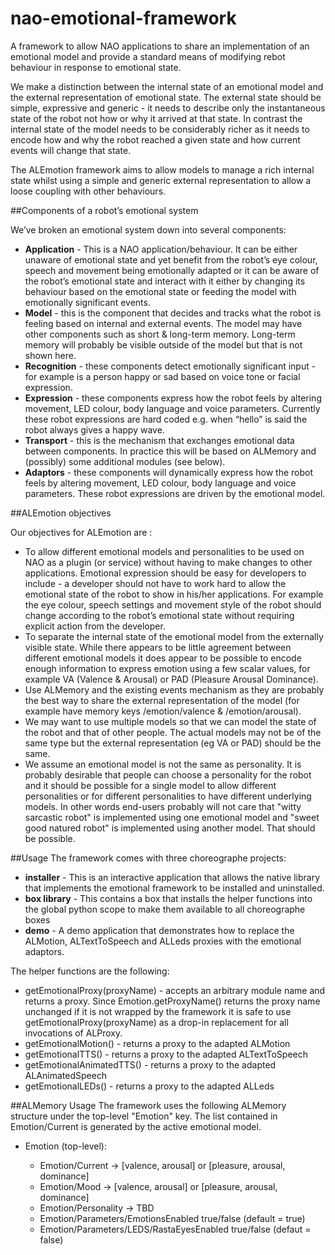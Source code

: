 nao-emotional-framework
=======================

A framework to allow NAO applications to share an implementation of an emotional model and provide a standard means of modifying rebot behaviour in response to emotional state.

We make a distinction between the internal state of an emotional model and the external representation of emotional state. The external state should be simple, expressive and generic - it needs to describe only the instantaneous state of the robot not how or why it arrived at that state. In contrast the internal state of the model needs to be considerably richer as it needs to encode how and why the robot reached a given state and how current events will change that state.

The ALEmotion framework aims to allow models to manage a rich internal state whilst using a simple and generic external representation to allow a loose coupling with other behaviours.

##Components of a robot’s emotional system

We’ve broken an emotional system down into several components:
- **Application** - This is a NAO application/behaviour. It can be either unaware of emotional state and yet benefit from the robot’s eye colour, speech and movement being emotionally adapted or it can be aware of the robot’s emotional state and interact with it either by changing its behaviour based on the emotional state or feeding the model with emotionally significant events.
- **Model** - this is the component that decides and tracks what the robot is feeling based on internal and external events. The model may have other components such as short & long-term memory. Long-term memory will probably be visible outside of the model but that is not shown here.
- **Recognition** - these components detect emotionally significant input - for example is a person happy or sad based on voice tone or facial expression.
- **Expression** - these components express how the robot feels by altering movement, LED colour, body language and voice parameters. Currently these robot expressions are hard coded e.g. when “hello” is said the robot always gives a happy wave.
- **Transport** - this is the mechanism that exchanges emotional data between components. In practice this will be based on ALMemory and (possibly) some additional modules (see below).
- **Adaptors** - these components will dynamically express how the robot feels by altering movement, LED colour, body language and voice parameters. These robot expressions are driven by the emotional model.

##ALEmotion objectives

Our objectives for ALEmotion are :
- To allow different emotional models and personalities to be used on NAO as a plugin (or service) without having to make changes to other applications.
Emotional expression should be easy for developers to include - a developer should not have to work hard to allow the emotional state of the robot to show in his/her applications. For example the eye colour, speech settings and movement style of the robot should change according to the robot’s emotional state without requiring explicit action from the developer.
- To separate the internal state of the emotional model from the externally visible state. While there appears to be little agreement between different emotional models it does appear to be possible to encode enough information to express emotion using a few scalar values, for example VA (Valence & Arousal) or PAD (Pleasure Arousal Dominance).
- Use ALMemory and the existing events mechanism as they are probably the best way to share the external representation of the model (for example have memory keys /emotion/valence & /emotion/arousal).
- We may want to use multiple models so that we can model the state of the robot and that of other people. The actual models may not be of the same type but the external representation (eg VA or PAD) should be the same.
- We assume an emotional model is not the same as personality. It is probably desirable that people can choose a personality for the robot and it should be possible for a single model to allow different personalities or for different personalities to have different underlying models. In other words end-users probably will not care that "witty sarcastic robot" is implemented using one emotional model and "sweet good natured robot" is implemented using another model. That should be possible.

##Usage
The framework comes with three choreographe projects:
- **installer** - This is an interactive application that allows the native library that implements the emotional framework to be installed and uninstalled.
- **box library** - This contains a box that installs the helper functions into the global python scope to make them available to all choreographe boxes
- **demo** - A demo application that demonstrates how to replace the ALMotion, ALTextToSpeech and ALLeds proxies with the emotional adaptors.

The helper functions are the following:
- getEmotionalProxy(proxyName) - accepts an arbitrary module name and returns a proxy. Since Emotion.getProxyName() returns the proxy name unchanged if it is not wrapped by the framework it is safe to use getEmotionalProxy(proxyName) as a drop-in replacement for all invocations of ALProxy.
- getEmotionalMotion() - returns a proxy to the adapted ALMotion
- getEmotionalTTS() - returns a proxy to the adapted ALTextToSpeech
- getEmotionalAnimatedTTS() - returns a proxy to the adapted ALAnimatedSpeech
- getEmotionalLEDs() - returns a proxy to the adapted ALLeds

##ALMemory Usage
The framework uses the following ALMemory structure under the top-level "Emotion" key. The list contained in Emotion/Current is generated by the active emotional model.

- Emotion (top-level):

	+ Emotion/Current -> [valence, arousal] or [pleasure, arousal, dominance]
	+ Emotion/Mood -> [valence, arousal] or [pleasure, arousal, dominance]
	+ Emotion/Personality -> TBD
	+ Emotion/Parameters/EmotionsEnabled true/false (default = true)
	+ Emotion/Parameters/LEDS/RastaEyesEnabled true/false (defaut = false)
    